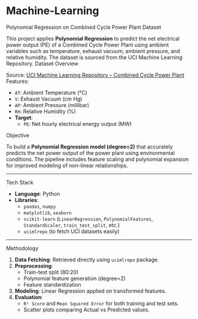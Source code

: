# Machine-Learning
Polynomial Regression on Combined Cycle Power Plant Dataset

This project applies **Polynomial Regression** to predict the net electrical power output (PE) of a Combined Cycle Power Plant using ambient variables such as temperature, exhaust vacuum, ambient pressure, and relative humidity. The dataset is sourced from the UCI Machine Learning Repository.
Dataset Overview

Source: [UCI Machine Learning Repository – Combined Cycle Power Plant](https://archive.ics.uci.edu/dataset/294/combined+cycle+power+plant)
Features:
  - `AT`: Ambient Temperature (°C)
  - `V`: Exhaust Vacuum (cm Hg)
  - `AP`: Ambient Pressure (millibar)
  - `RH`: Relative Humidity (%)
- **Target**:
  - `PE`: Net hourly electrical energy output (MW)

Objective

To build a **Polynomial Regression model (degree=2)** that accurately predicts the net power output of the power plant using environmental conditions. The pipeline includes feature scaling and polynomial expansion for improved modeling of non-linear relationships.

---

 Tech Stack

- **Language**: Python
- **Libraries**:
  - `pandas`, `numpy`
  - `matplotlib`, `seaborn`
  - `scikit-learn` (`LinearRegression`, `PolynomialFeatures`, `StandardScaler`, `train_test_split`, etc.)
  - `ucimlrepo` (to fetch UCI datasets easily)

---

Methodology

1. **Data Fetching**: Retrieved directly using `ucimlrepo` package.
2. **Preprocessing**:
   - Train-test split (80:20)
   - Polynomial feature generation (degree=2)
   - Feature standardization
3. **Modeling**: Linear Regression applied on transformed features.
4. **Evaluation**:
   - `R² Score` and `Mean Squared Error` for both training and test sets.
   - Scatter plots comparing Actual vs Predicted values.
